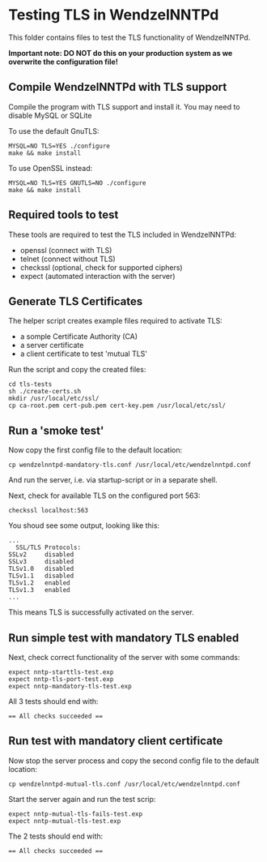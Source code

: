 # Testing TLS in WendzelNNTPd

This folder contains files to test the TLS functionality of WendzelNNTPd.

**Important note: DO NOT do this on your production system as we overwrite the configuration file!**

## Compile WendzelNNTPd with TLS support

Compile the program with TLS support and install it. You may need to disable MySQL or SQLite

To use the default GnuTLS:

```
MYSQL=NO TLS=YES ./configure
make && make install
```

To use OpenSSL instead:

```
MYSQL=NO TLS=YES GNUTLS=NO ./configure
make && make install
```

## Required tools to test

These tools are required to test the TLS included in WendzelNNTPd:

* openssl (connect with TLS)
* telnet (connect without TLS)
* checkssl (optional, check for supported ciphers)
* expect (automated interaction with the server)

## Generate TLS Certificates

The helper script creates example files required to activate TLS:

* a somple Certificate Authority (CA)
* a server certificate
* a client certificate to test 'mutual TLS'

Run the script and copy the created files:

```
cd tls-tests
sh ./create-certs.sh
mkdir /usr/local/etc/ssl/
cp ca-root.pem cert-pub.pem cert-key.pem /usr/local/etc/ssl/
```

## Run a 'smoke test'

Now copy the first config file to the default location:

```
cp wendzelnntpd-mandatory-tls.conf /usr/local/etc/wendzelnntpd.conf
```

And run the server, i.e. via startup-script or in a separate shell.

Next, check for available TLS on the configured port 563:
```
checkssl localhost:563
```

You shoud see some output, looking like this:
```
...
  SSL/TLS Protocols:
SSLv2     disabled
SSLv3     disabled
TLSv1.0   disabled
TLSv1.1   disabled
TLSv1.2   enabled
TLSv1.3   enabled
...
```

This means TLS is successfully activated on the server.

## Run simple test with mandatory TLS enabled

Next, check correct functionality of the server with some commands:
```
expect nntp-starttls-test.exp
expect nntp-tls-port-test.exp
expect nntp-mandatory-tls-test.exp
```

All 3 tests should end with:
```
== All checks succeeded ==
```

## Run test with mandatory client certificate

Now stop the server process and copy the second config file to the default location:
```
cp wendzelnntpd-mutual-tls.conf /usr/local/etc/wendzelnntpd.conf
```

Start the server again and run the test scrip:
```
expect nntp-mutual-tls-fails-test.exp
expect nntp-mutual-tls-test.exp
```

The 2 tests should end with:
```
== All checks succeeded ==
```
